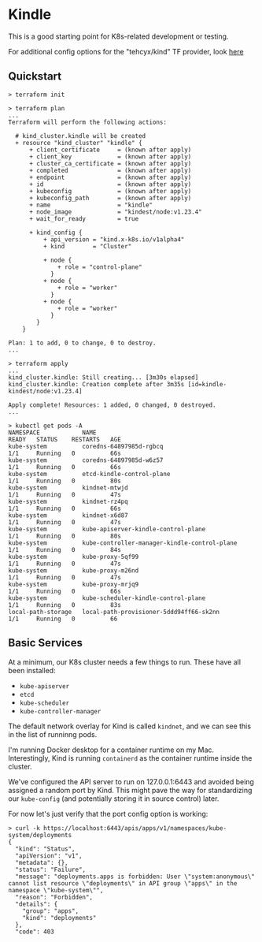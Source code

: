 # Kindle
This is a good starting point for K8s-related development or testing.

For additional config options for the "tehcyx/kind" TF provider, look [here](https://github.com/tehcyx/terraform-provider-kind/blob/master/docs/resources/cluster.md)

## Quickstart
```
> terraform init

> terraform plan
...
Terraform will perform the following actions:

  # kind_cluster.kindle will be created
  + resource "kind_cluster" "kindle" {
      + client_certificate     = (known after apply)
      + client_key             = (known after apply)
      + cluster_ca_certificate = (known after apply)
      + completed              = (known after apply)
      + endpoint               = (known after apply)
      + id                     = (known after apply)
      + kubeconfig             = (known after apply)
      + kubeconfig_path        = (known after apply)
      + name                   = "kindle"
      + node_image             = "kindest/node:v1.23.4"
      + wait_for_ready         = true

      + kind_config {
          + api_version = "kind.x-k8s.io/v1alpha4"
          + kind        = "Cluster"

          + node {
              + role = "control-plane"
            }
          + node {
              + role = "worker"
            }
          + node {
              + role = "worker"
            }
        }
    }

Plan: 1 to add, 0 to change, 0 to destroy.
...

> terraform apply
...
kind_cluster.kindle: Still creating... [3m30s elapsed]
kind_cluster.kindle: Creation complete after 3m35s [id=kindle-kindest/node:v1.23.4]

Apply complete! Resources: 1 added, 0 changed, 0 destroyed.
...

> kubectl get pods -A
NAMESPACE            NAME                                           READY   STATUS    RESTARTS   AGE
kube-system          coredns-64897985d-rgbcq                        1/1     Running   0          66s
kube-system          coredns-64897985d-w6z57                        1/1     Running   0          66s
kube-system          etcd-kindle-control-plane                      1/1     Running   0          80s
kube-system          kindnet-mtwjd                                  1/1     Running   0          47s
kube-system          kindnet-rz4pq                                  1/1     Running   0          66s
kube-system          kindnet-x6d87                                  1/1     Running   0          47s
kube-system          kube-apiserver-kindle-control-plane            1/1     Running   0          80s
kube-system          kube-controller-manager-kindle-control-plane   1/1     Running   0          84s
kube-system          kube-proxy-5qf99                               1/1     Running   0          47s
kube-system          kube-proxy-m26nd                               1/1     Running   0          47s
kube-system          kube-proxy-mrjq9                               1/1     Running   0          66s
kube-system          kube-scheduler-kindle-control-plane            1/1     Running   0          83s
local-path-storage   local-path-provisioner-5ddd94ff66-sk2nn        1/1     Running   0          66
```

## Basic Services

At a minimum, our K8s cluster needs a few things to run. These have all been installed: 

 - `kube-apiserver`
 - `etcd`
 - `kube-scheduler`
 - `kube-controller-manager`

The default network overlay for Kind is called `kindnet`, and we can see this in the list of runninng pods.

I'm running Docker desktop for a container runtime on my Mac. Interestingly, Kind is running `containerd` as the container runtime inside the cluster.

We've configured the API server to run on 127.0.0.1:6443 and avoided being assigned a random port by Kind. This might pave the way for standardizing our `kube-config` (and potentially storing it in source control) later.

For now let's just verify that the port config option is working:
```
> curl -k https://localhost:6443/apis/apps/v1/namespaces/kube-system/deployments
{
  "kind": "Status",
  "apiVersion": "v1",
  "metadata": {},
  "status": "Failure",
  "message": "deployments.apps is forbidden: User \"system:anonymous\" cannot list resource \"deployments\" in API group \"apps\" in the namespace \"kube-system\"",
  "reason": "Forbidden",
  "details": {
    "group": "apps",
    "kind": "deployments"
  },
  "code": 403
```

